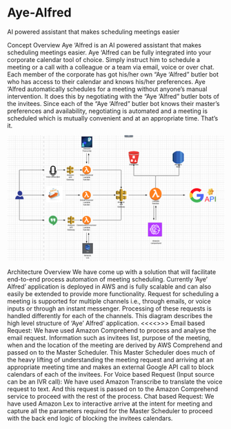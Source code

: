 # Aye-Alfred
AI powered assistant that makes scheduling meetings easier

Concept Overview
Aye ‘Alfred is an AI powered assistant that makes scheduling meetings easier.
Aye ‘Alfred can be fully integrated into your corporate calendar tool of choice.
Simply instruct him to schedule a meeting or a call with a colleague or a team via email, voice or over chat.
Each member of the corporate has got his/her own “Aye ‘Alfred” butler bot who has access to their calendar and knows his/her preferences. 
Aye ‘Alfred automatically schedules for a meeting without anyone’s manual intervention.
It does this by negotiating with the “Aye ‘Alfred” butler bots of the invitees.
Since each of the “Aye ‘Alfred” butler bot knows their master’s preferences and availability, negotiating is automated and a meeting is scheduled which is mutually convenient and at an appropriate time.
That’s it.

![alt tag](https://raw.githubusercontent.com/freelunch008/Aye-Alfred/master/architecture_v1.png)

Architecture Overview
We have come up with a solution that will facilitate end-to-end process automation of meeting scheduling.
Currently ‘Aye’ Alfred’ application is deployed in AWS and is fully scalable and can also easily be extended to provide more functionality.
Request for scheduling a meeting is supported for multiple channels i.e., through emails, or voice inputs or through an instant messenger. Processing of these requests is handled differently for each of the channels.
This diagram describes the high level structure of ‘Aye’ Alfred’ application.
<<<<<Diagram>>>>
Email based Request:
We have used Amazon Comprehend to process and analyse the email request. Information such as invitees list, purpose of the meeting, when and the location of the meeting are derived by AWS Comprehend and passed on to the Master Scheduler. This Master Scheduler does much of the heavy lifting of understanding the meeting request and arriving at an appropriate meeting time and makes an external Google API call to block calendars of each of the invitees.
For Voice based Request (Input source can be an IVR call):
We have used Amazon Transcribe to translate the voice request to text. And this request is passed on to the Amazon Comprehend service to proceed with the rest of the process.
Chat based Request:
We have used Amazon Lex to interactive arrive at the intent for meeting and capture all the parameters required for the Master Scheduler to proceed with the back end logic of blocking the invitees calendars.


